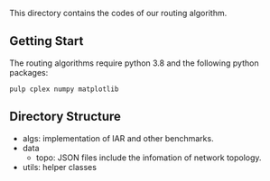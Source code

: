 This directory contains the codes of our routing algorithm.

## Getting Start

The routing algorithms require python 3.8 and the following python packages:

```
pulp cplex numpy matplotlib
```

## Directory Structure

- algs: implementation of IAR and other benchmarks.
- data
    - topo: JSON files include the infomation of network topology.
- utils: helper classes
